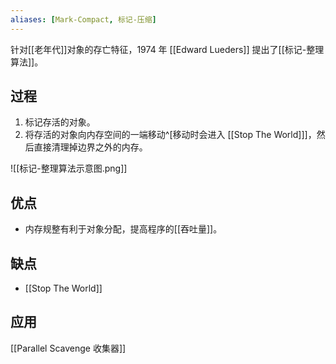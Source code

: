 ```yaml
---
aliases: [Mark-Compact, 标记-压缩]
---
```


针对[[老年代]]对象的存亡特征，1974 年 [[Edward Lueders]] 提出了[[标记-整理算法]]。

## 过程
1. 标记存活的对象。
2. 将存活的对象向内存空间的一端移动^[移动时会进入 [[Stop The World]]]，然后直接清理掉边界之外的内存。

![[标记-整理算法示意图.png]]

## 优点
- 内存规整有利于对象分配，提高程序的[[吞吐量]]。

## 缺点
- [[Stop The World]]

## 应用
[[Parallel Scavenge 收集器]]




